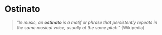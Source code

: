 # Ostinato
> *"In music, an __ostinato__ is a motif or phrase that persistently repeats in the same musical voice, usually at the same pitch."*
> (Wikipedia)
